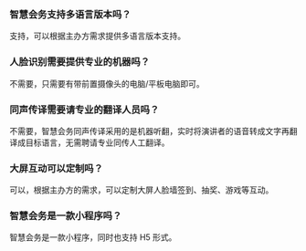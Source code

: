 ### 智慧会务支持多语言版本吗？
支持，可以根据主办方需求提供多语言版本支持。

### 人脸识别需要提供专业的机器吗？
不需要，只需要有带前置摄像头的电脑/平板电脑即可。

### 同声传译需要请专业的翻译人员吗？
不需要，智慧会务同声传译采用的是机器听翻，实时将演讲者的语音转成文字再翻译成目标语言，无需聘请专业同传人工翻译。

### 大屏互动可以定制吗？
可以，根据主办方的需求，可以定制大屏人脸墙签到、抽奖、游戏等互动。

### 智慧会务是一款小程序吗？
智慧会务是一款小程序，同时也支持 H5 形式。
